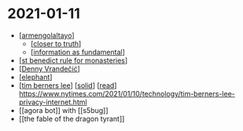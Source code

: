 # 2021-01-11

- [[armengolaltayo]]
  - [[closer to truth]]
  - [[information as fundamental]]
- [[st benedict rule for monasteries]]
- [[Denny Vrandečić]]
- [[elephant]]
- [[tim berners lee]] [[solid]] [[read]] https://www.nytimes.com/2021/01/10/technology/tim-berners-lee-privacy-internet.html
- [[agora bot]] with [[s5bug]]
- [[the fable of the dragon tyrant]]

[//begin]: # "Autogenerated link references for markdown compatibility"
[armengolaltayo]: ../armengolaltayo "Armengolaltayo"
[closer to truth]: ../closer-to-truth "Closer to Truth"
[information as fundamental]: ../information-as-fundamental "Information as Fundamental"
[st benedict rule for monasteries]: ../st-benedict-rule-for-monasteries "St Benedict Rule for Monasteries"
[Denny Vrandečić]: ../denny-vrandečić "Denny Vrandečić"
[elephant]: ../elephant "Elephant"
[tim berners lee]: ../tim-berners-lee "Tim Berners Lee"
[solid]: ../solid "Solid"
[read]: ../read "Read"
[//end]: # "Autogenerated link references"
